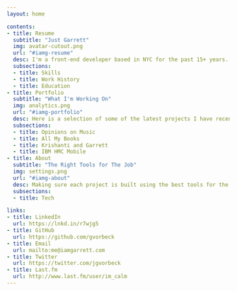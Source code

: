 ```yaml
---
layout: home

contents:
- title: Resume
  subtitle: "Just Garrett"
  img: avatar-cutout.png
  url: "#iamg-resume"
  desc: I'm a front-end developer based in NYC for the past 15+ years. I love to draw, eat pizza, and listen to punk music. I have smiled at every dog I have ever seen. My favorite color is brown. I have been to all 50 states.
  subsections:
  - title: Skills
  - title: Work History
  - title: Education
- title: Portfolio
  subtitle: "What I'm Working On"
  img: analytics.png
  url: "#iamg-portfolio"
  desc: Here is a selection of some of the latest projects I have recently worked on. Only projects on which I served as the primary developer and are publicly available are listed here.
  subsections:
  - title: Opinions on Music
  - title: All My Books
  - title: Krishanti and Garrett
  - title: IBM HMC Mobile
- title: About
  subtitle: "The Right Tools for The Job"
  img: settings.png
  url: "#iamg-about"
  desc: Making sure each project is built using the best tools for the job is essential. Work smart, not hard!
  subsections:
  - title: Tech

links:
- title: LinkedIn
  url: https://lnkd.in/r7wjg5
- title: GitHub
  url: https://github.com/gvorbeck
- title: Email
  url: mailto:me@iamgarrett.com
- title: Twitter
  url: https://twitter.com/jgvorbeck
- title: Last.fm
  url: http://www.last.fm/user/im_calm
---
```

